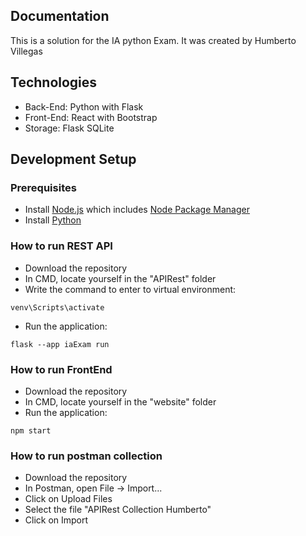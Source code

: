 ## Documentation

This is a solution for the IA python Exam. It was created by Humberto Villegas

## Technologies
- Back-End: Python with Flask
- Front-End: React with Bootstrap
- Storage: Flask SQLite

## Development Setup
### Prerequisites
- Install [Node.js] which includes [Node Package Manager][npm]
- Install [Python] 

### How to run REST API
- Download the repository
- In CMD, locate yourself in the "APIRest" folder
- Write the command to enter to virtual environment:

```
venv\Scripts\activate
```

- Run the application:
```
flask --app iaExam run
```

### How to run FrontEnd
- Download the repository
- In CMD, locate yourself in the "website" folder
- Run the application:
```
npm start
```

### How to run postman collection
- Download the repository
- In Postman, open File -> Import...
- Click on Upload Files
- Select the file "APIRest Collection Humberto"
- Click on Import

[python]: https://www.python.org/
[node.js]: https://nodejs.org/
[npm]: https://www.npmjs.com/get-npm

